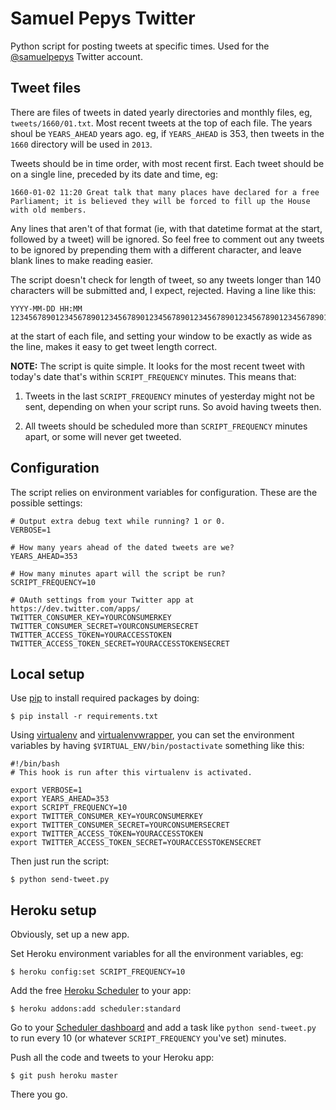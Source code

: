 # Samuel Pepys Twitter

Python script for posting tweets at specific times. Used for the [@samuelpepys](http://twitter.com/samuelpepys) Twitter account.


## Tweet files

There are files of tweets in dated yearly directories and monthly files, eg, `tweets/1660/01.txt`. Most recent tweets at the top of each file. The years shoul be `YEARS_AHEAD` years ago. eg, if `YEARS_AHEAD` is 353, then tweets in the `1660` directory will be used in `2013`.

Tweets should be in time order, with most recent first. Each tweet should be on a single line, preceded by its date and time, eg:

    1660-01-02 11:20 Great talk that many places have declared for a free Parliament; it is believed they will be forced to fill up the House with old members. 

Any lines that aren't of that format (ie, with that datetime format at the start, followed by a tweet) will be ignored. So feel free to comment out any tweets to be ignored by prepending them with a different character, and leave blank lines to make reading easier.

The script doesn't check for length of tweet, so any tweets longer than 140 characters will be submitted and, I expect, rejected. Having a line like this:

    YYYY-MM-DD HH:MM 12345678901234567890123456789012345678901234567890123456789012345678901234567890123456789012345678901234567890123456789012345678901234567890

at the start of each file, and setting your window to be exactly as wide as the line, makes it easy to get tweet length correct.

**NOTE:** The script is quite simple. It looks for the most recent tweet with today's date that's within `SCRIPT_FREQUENCY` minutes. This means that:

1. Tweets in the last `SCRIPT_FREQUENCY` minutes of yesterday might not be sent, depending on when your script runs. So avoid having tweets then.

2. All tweets should be scheduled more than `SCRIPT_FREQUENCY` minutes apart, or some will never get tweeted.


## Configuration 

The script relies on environment variables for configuration. These are the possible settings:

    # Output extra debug text while running? 1 or 0.
    VERBOSE=1

    # How many years ahead of the dated tweets are we?
    YEARS_AHEAD=353

    # How many minutes apart will the script be run?
    SCRIPT_FREQUENCY=10

    # OAuth settings from your Twitter app at https://dev.twitter.com/apps/
    TWITTER_CONSUMER_KEY=YOURCONSUMERKEY
    TWITTER_CONSUMER_SECRET=YOURCONSUMERSECRET
    TWITTER_ACCESS_TOKEN=YOURACCESSTOKEN
    TWITTER_ACCESS_TOKEN_SECRET=YOURACCESSTOKENSECRET


## Local setup

Use [pip](http://www.pip-installer.org/) to install required packages by doing:

    $ pip install -r requirements.txt

Using [virtualenv](http://www.virtualenv.org/) and [virtualenvwrapper](http://virtualenvwrapper.readthedocs.org/), you can set the environment variables by having `$VIRTUAL_ENV/bin/postactivate` something like this:

    #!/bin/bash
    # This hook is run after this virtualenv is activated.

    export VERBOSE=1
    export YEARS_AHEAD=353
    export SCRIPT_FREQUENCY=10
    export TWITTER_CONSUMER_KEY=YOURCONSUMERKEY
    export TWITTER_CONSUMER_SECRET=YOURCONSUMERSECRET
    export TWITTER_ACCESS_TOKEN=YOURACCESSTOKEN
    export TWITTER_ACCESS_TOKEN_SECRET=YOURACCESSTOKENSECRET

Then just run the script:

    $ python send-tweet.py


## Heroku setup

Obviously, set up a new app.

Set Heroku environment variables for all the environment variables, eg:

    $ heroku config:set SCRIPT_FREQUENCY=10

Add the free [Heroku Scheduler](https://addons.heroku.com/scheduler) to your app:

    $ heroku addons:add scheduler:standard

Go to your [Scheduler dashboard](https://heroku-scheduler.herokuapp.com/dashboard) and add a task like `python send-tweet.py` to run every 10 (or whatever `SCRIPT_FREQUENCY` you've set) minutes.

Push all the code  and tweets to your Heroku app:

    $ git push heroku master

There you go.

